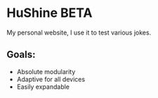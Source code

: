 # HuShine BETA
My personal website, I use it to test various jokes.
## Goals:
* Absolute modularity
* Adaptive for all devices
* Easily expandable
